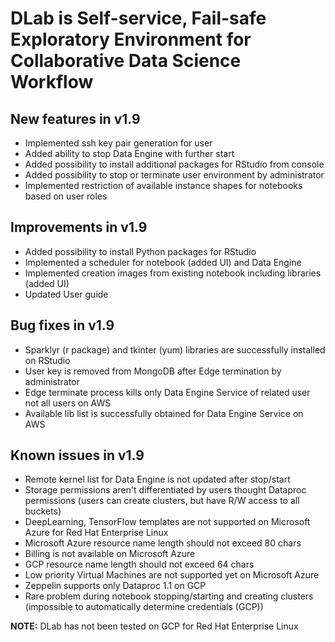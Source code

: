 # DLab is Self-service, Fail-safe Exploratory Environment for Collaborative Data Science Workflow

## New features in v1.9

- Implemented ssh key pair generation for user
- Added ability to stop Data Engine with further start
- Added possibility to install additional packages for RStudio from console
- Added possibility to stop or terminate user environment by administrator
- Implemented restriction of available instance shapes for notebooks based on user roles

## Improvements in v1.9

- Added possibility to install Python packages for RStudio
- Implemented a scheduler for notebook (added UI) and Data Engine 
- Implemented creation images from existing notebook including libraries (added UI)
- Updated User guide


## Bug fixes in v1.9

- Sparklyr (r package) and tkinter  (yum) libraries are successfully installed on RStudio
- User key is removed from MongoDB after Edge termination by administrator
- Edge terminate process kills only Data Engine Service of related user not all users on AWS
- Available lib list is successfully obtained for Data Engine Service on AWS


## Known issues in v1.9

- Remote kernel list for Data Engine is not updated after stop/start
- Storage permissions aren't differentiated by users thought Dataproc permissions (users can create clusters, but have R/W access to all buckets)
- DeepLearning, TensorFlow templates are not supported on Microsoft Azure for Red Hat Enterprise Linux
- Microsoft Azure resource name length should not exceed 80 chars
- Billing is not available on Microsoft Azure
- GCP resource name length should not exceed 64 chars
- Low priority Virtual Machines are not supported yet on Microsoft Azure
- Zeppelin supports only Dataproc 1.1 on GCP
- Rare problem during notebook stopping/starting and creating clusters (impossible to automatically determine credentials (GCP))


  
**NOTE:** DLab has not been tested on GCP for Red Hat Enterprise Linux



